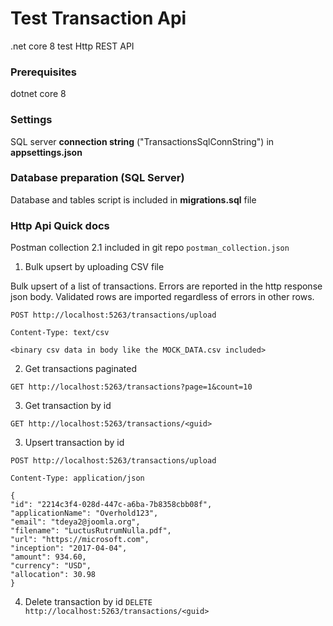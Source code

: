 # Test Transaction Api
.net core 8 test Http REST API

### Prerequisites
dotnet core 8


### Settings
SQL server **connection string** ("TransactionsSqlConnString") in **appsettings.json**


### Database preparation (SQL Server)
Database and tables script is included in **migrations.sql** file


### Http Api Quick docs
Postman collection 2.1 included in git repo
`postman_collection.json`


1. Bulk upsert by uploading CSV file

Bulk upsert of a list of transactions.
Errors are reported in the http response json body.
Validated rows are imported regardless of errors in other rows.

`POST http://localhost:5263/transactions/upload`

`Content-Type: text/csv`

`<binary csv data in body like the MOCK_DATA.csv included>`


2. Get transactions paginated

`GET http://localhost:5263/transactions?page=1&count=10`


3. Get transaction by id

`GET http://localhost:5263/transactions/<guid>`


3. Upsert transaction by id

`POST http://localhost:5263/transactions/upload`

`Content-Type: application/json`

    
    {
    "id": "2214c3f4-028d-447c-a6ba-7b8358cbb08f",
    "applicationName": "Overhold123",
    "email": "tdeya2@joomla.org",
    "filename": "LuctusRutrumNulla.pdf",
    "url": "https://microsoft.com",
    "inception": "2017-04-04",
    "amount": 934.60,
    "currency": "USD",
    "allocation": 30.98
    }
    


4. Delete transaction by id
`DELETE http://localhost:5263/transactions/<guid>`
